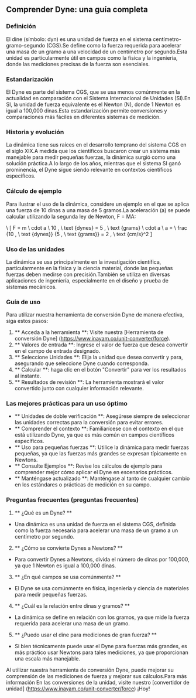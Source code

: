 ## Comprender Dyne: una guía completa

### Definición
El dine (símbolo: dyn) es una unidad de fuerza en el sistema centímetro-gramo-segundo (CGS).Se define como la fuerza requerida para acelerar una masa de un gramo a una velocidad de un centímetro por segundo.Esta unidad es particularmente útil en campos como la física y la ingeniería, donde las mediciones precisas de la fuerza son esenciales.

### Estandarización
El Dyne es parte del sistema CGS, que se usa menos comúnmente en la actualidad en comparación con el Sistema Internacional de Unidades (SI).En SI, la unidad de fuerza equivalente es el Newton (N), donde 1 Newton es igual a 100,000 dinas.Esta estandarización permite conversiones y comparaciones más fáciles en diferentes sistemas de medición.

### Historia y evolución
La dinámica tiene sus raíces en el desarrollo temprano del sistema CGS en el siglo XIX.A medida que los científicos buscaron crear un sistema más manejable para medir pequeñas fuerzas, la dinámica surgió como una solución práctica.A lo largo de los años, mientras que el sistema SI ganó prominencia, el Dyne sigue siendo relevante en contextos científicos específicos.

### Cálculo de ejemplo
Para ilustrar el uso de la dinámica, considere un ejemplo en el que se aplica una fuerza de 10 dinas a una masa de 5 gramos.La aceleración (a) se puede calcular utilizando la segunda ley de Newton, F = MA:

\ [
F = m \ cdot a \\
10 \, \ text {dynes} = 5 \, \ text {grams} \ cdot a \\
a = \ frac {10 \, \ text {dynes}} {5 \, \ text {grams}} = 2 \, \ text {cm/s}^2
\]

### Uso de las unidades
La dinámica se usa principalmente en la investigación científica, particularmente en la física y la ciencia material, donde las pequeñas fuerzas deben medirse con precisión.También se utiliza en diversas aplicaciones de ingeniería, especialmente en el diseño y prueba de sistemas mecánicos.

### Guía de uso
Para utilizar nuestra herramienta de conversión Dyne de manera efectiva, siga estos pasos:

1. ** Acceda a la herramienta **: Visite nuestra [Herramienta de conversión Dyne] (https://www.inayam.co/unit-converter/force).
2. ** Valores de entrada **: Ingrese el valor de fuerza que desea convertir en el campo de entrada designado.
3. ** Seleccione Unidades **: Elija la unidad que desea convertir y para, asegurando que seleccione Dyne cuando corresponda.
4. ** Calcular **: haga clic en el botón "Convertir" para ver los resultados al instante.
5. ** Resultados de revisión **: La herramienta mostrará el valor convertido junto con cualquier información relevante.

### Las mejores prácticas para un uso óptimo
- ** Unidades de doble verificación **: Asegúrese siempre de seleccionar las unidades correctas para la conversión para evitar errores.
- ** Comprender el contexto **: Familiarícese con el contexto en el que está utilizando Dyne, ya que es más común en campos científicos específicos.
- ** Uso para pequeñas fuerzas **: Utilice la dinámica para medir fuerzas pequeñas, ya que las fuerzas más grandes se expresan típicamente en Newtons.
- ** Consulte Ejemplos **: Revise los cálculos de ejemplo para comprender mejor cómo aplicar el Dyne en escenarios prácticos.
- ** Manténgase actualizado **: Manténgase al tanto de cualquier cambio en los estándares o prácticas de medición en su campo.

### Preguntas frecuentes (preguntas frecuentes)

1. ** ¿Qué es un Dyne? **
- Una dinámica es una unidad de fuerza en el sistema CGS, definida como la fuerza necesaria para acelerar una masa de un gramo a un centímetro por segundo.

2. ** ¿Cómo se convierte Dynes a Newtons? **
- Para convertir Dynes a Newtons, divida el número de dinas por 100,000, ya que 1 Newton es igual a 100,000 dinas.

3. ** ¿En qué campos se usa comúnmente? **
- El Dyne se usa comúnmente en física, ingeniería y ciencia de materiales para medir pequeñas fuerzas.

4. ** ¿Cuál es la relación entre dinas y gramos? **
- La dinámica se define en relación con los gramos, ya que mide la fuerza requerida para acelerar una masa de un gramo.

5. ** ¿Puedo usar el dine para mediciones de gran fuerza? **
- Si bien técnicamente puede usar el Dyne para fuerzas más grandes, es más práctico usar Newtons para tales mediciones, ya que proporcionan una escala más manejable.

Al utilizar nuestra herramienta de conversión Dyne, puede mejorar su comprensión de las mediciones de fuerza y ​​mejorar sus cálculos.Para más información En las conversiones de la unidad, visite nuestro [convertidor de unidad] (https://www.inayam.co/unit-converter/force) ¡Hoy!